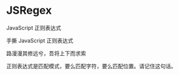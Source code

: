 # JSRegex

JavaScript 正则表达式

手撕 JavaScript 正则表达式

路漫漫其修远兮，吾将上下而求索

正则表达式是匹配模式，要么匹配字符，要么匹配位置。请记住这句话。
